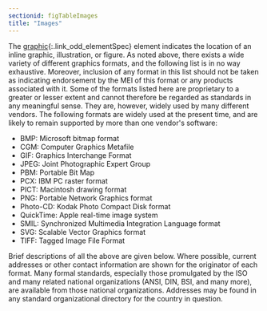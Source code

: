 ```yaml
---
sectionid: figTableImages
title: "Images"
---
```




The [graphic](/v3/elements/graphic.html){:.link_odd_elementSpec} element indicates the location of an inline graphic,
illustration, or figure. As noted above, there exists a wide variety of different
graphics
formats, and the following list is in no way exhaustive. Moreover, inclusion of any
format
in this list should not be taken as indicating endorsement by the MEI of this format
or any
products associated with it. Some of the formats listed here are proprietary to a
greater or
lesser extent and cannot therefore be regarded as standards in any meaningful sense.
They
are, however, widely used by many different vendors. The following formats are widely
used
at the present time, and are likely to remain supported by more than one vendor's
software:


- BMP: Microsoft bitmap format
- CGM: Computer Graphics Metafile
- GIF: Graphics Interchange Format
- JPEG: Joint Photographic Expert Group
- PBM: Portable Bit Map
- PCX: IBM PC raster format
- PICT: Macintosh drawing format
- PNG: Portable Network Graphics format
- Photo-CD: Kodak Photo Compact Disk format
- QuickTime: Apple real-time image system
- SMIL: Synchronized Multimedia Integration Language format
- SVG: Scalable Vector Graphics format
- TIFF: Tagged Image File Format

Brief descriptions of all the above are given below. Where possible, current addresses
or
other contact information are shown for the originator of each format. Many formal
standards, especially those promulgated by the ISO and many related national organizations
(ANSI, DIN, BSI, and many more), are available from those national organizations.
Addresses
may be found in any standard organizational directory for the country in question.





